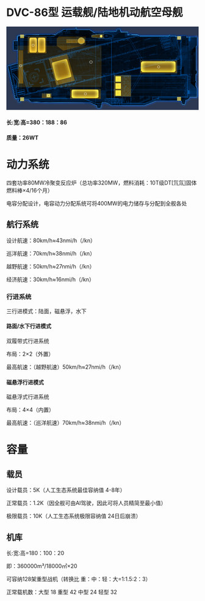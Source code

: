 # DVC-86型 运载舰/陆地机动航空母舰

![](https://github.com/NEANC/OUCDB/blob/master/%E5%8D%95%E4%BD%8D%E8%AE%BE%E5%AE%9A%E9%9B%86/%E6%97%A7%E6%97%B6%E4%BB%A3/%E5%9C%B0%E9%9D%A2/%E5%9B%BE%E5%BA%93/DCV-86%E5%9E%8B%20%E8%BF%90%E8%BD%BD%E8%88%B0.png "DVC-86型运载舰 平面图")

#### 长:宽:高=380：188：86
#### 质量：26WT

# 动力系统
四套功率80MW冷聚变反应炉（总功率320MW，燃料消耗：10T级DT[氘氚]固体燃料棒×4/16个月）

电容分配设计，电容动力分配系统可将400MW的电力储存与分配到全舰各处

## 航行系统
设计航速：80km/h≈43nmi/h（/kn）

巡洋航速：70km/h≈38nmi/h（/kn）

越野航速：50km/h≈27nmi/h（/kn）

经济航速：30km/h≈16nmi/h（/kn）

### 行进系统
三行进模式：陆面，磁悬浮，水下

#### 路面/水下行进模式
双履带式行进系统

布局：2×2（外置）

最高航速：（越野航速）50km/h≈27nmi/h（/kn）

#### 磁悬浮行进模式
磁悬浮式行进系统

布局：4×4（内置）

最高航速：（巡洋航速）70km/h≈38nmi/h（/kn）

# 容量

## 载员
设计载员：5K（人工生态系统最佳容纳值 4-8年）

正常载员：1.2K（因全舰可由AI驾驶，因此可将人员精简至最小值）

极限载员：10K（人工生态系统极限容纳值 24日后崩溃）

## 机库
长:宽:高=180：100：20

即：360000m³/18000㎡×20

可容纳128架重型战机（转换比 重：中：轻：大=1:1.5:2：3）

正常载机数：大型 18 重型 42 中型 24 轻型 32
